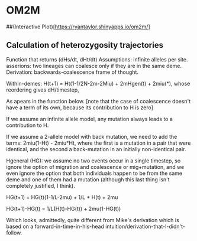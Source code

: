 # OM2M

##(Interactive Plot)[https://ryantaylor.shinyapps.io/om2m/]

## Calculation of heterozygosity trajectories
Function that returns (dHs/dt, dHt/dt)
Assumptions: infinite alleles per site.
asserions: two lineages can coalesce only if they are in the same deme.
Derivation: backwards-coalescence frame of thought. 

Within-demes:
H(t+1) = Ht(1-1/2N-2m-2Miu) + 2mHgen(t) + 2miu(*), whose reordering gives dH/timestep,

As apears in the function below. [note that the case of coalescence doesn't have a
term of its own, because its contribution to H is zero]

If we assume an infinite allele model, any mutation always leads to a contribution 
to H.

If we assume a 2-allele model with back mutation, we need to add the terms:
2miu(1-Ht) - 2miu*Ht, where the first is a mutation in a pair that were identical, 
and the second a back-mutation in an initially non-identical pair.

Hgeneral (HG): we assume no two events occur in a single timestep, so ignore the option
of migration and coalescence or mig+mutation, and we even ignore the option that both
individuals happen to be from the same deme and one of them had a mutation (although
this last thing isn't completely justified, I think).

HG(t+1) = HG(t)(1-1/L-2mu) + 1/L * H(t) + 2mu

HG(t+1)-HG(t) = 1/L(H(t)-HG(t)) + 2mu(1-HG(t))

Which looks, admittedly, quite different from Mike's derivation which is based on a
forward-in-time-in-his-head intuition/derivation-that-I-didn't-follow.

